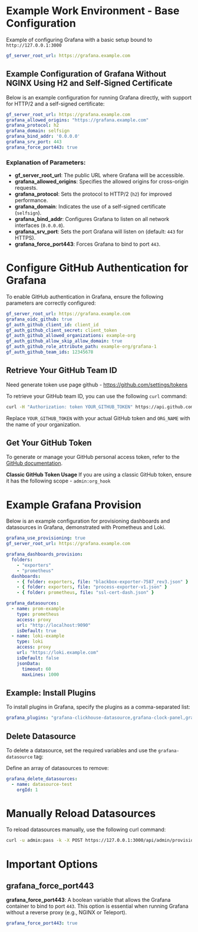 # Example Work Environment - Base Configuration

Example of configuring Grafana with a basic setup bound to `http://127.0.0.1:3000`

```yaml
gf_server_root_url: https://grafana.example.com
```

## Example Configuration of Grafana Without NGINX Using H2 and Self-Signed Certificate

Below is an example configuration for running Grafana directly, with support for HTTP/2 and a self-signed certificate:

```yaml
gf_server_root_url: https://grafana.example.com
grafana_allowed_origins: "https://grafana.example.com"
grafana_protocol: h2
grafana_domain: selfsign
grafana_bind_addr: '0.0.0.0'
grafana_srv_port: 443
grafana_force_port443: true
```
### Explanation of Parameters:

- **gf_server_root_url**: The public URL where Grafana will be accessible.
- **grafana_allowed_origins**: Specifies the allowed origins for cross-origin requests.
- **grafana_protocol**: Sets the protocol to HTTP/2 (`h2`) for improved performance.
- **grafana_domain**: Indicates the use of a self-signed certificate (`selfsign`).
- **grafana_bind_addr**: Configures Grafana to listen on all network interfaces (`0.0.0.0`).
- **grafana_srv_port**: Sets the port Grafana will listen on (default: `443` for HTTPS).
- **grafana_force_port443**: Forces Grafana to bind to port `443`.


# Configure GitHub Authentication for Grafana

To enable GitHub authentication in Grafana, ensure the following parameters are correctly configured:

```yaml
gf_server_root_url: https://grafana.example.com
grafana_oidc_github: true  
gf_auth_github_client_id: client_id  
gf_auth_github_client_secret: client_token  
gf_auth_github_allowed_organizations: example-org  
gf_auth_github_allow_skip_allow_domain: true  
gf_auth_github_role_attribute_path: example-org/grafana-1  
gf_auth_github_team_ids: 12345678
```
## Retrieve Your GitHub Team ID
Need generate token use page github - https://github.com/settings/tokens

To retrieve your GitHub team ID, you can use the following `curl` command:
```bash
curl -H "Authorization: token YOUR_GITHUB_TOKEN" https://api.github.com/orgs/ORG_NAME/teams`
```
Replace `YOUR_GITHUB_TOKEN` with your actual GitHub token and `ORG_NAME` with the name of your organization.

## Get Your GitHub Token

To generate or manage your GitHub personal access token, refer to the [GitHub documentation](https://docs.github.com/en/authentication/keeping-your-account-and-data-secure/managing-your-personal-access-tokens).

**Classic GitHub Token Usage**
If you are using a classic GitHub token, ensure it has the following scope - `admin:org_hook`


# Example Grafana Provision

Below is an example configuration for provisioning dashboards and datasources in Grafana, demonstrated with Prometheus and Loki.

```yaml
grafana_use_provisioning: true
gf_server_root_url: https://grafana.example.com

grafana_dashboards_provision:
  folders:
    - "exporters"
    - "prometheus"
  dashboards:
    - { folder: exporters, file: "blackbox-exporter-7587_rev3.json" }
    - { folder: exporters, file: "process-exporter-v1.json" }
    - { folder: prometheus, file: "ssl-cert-dash.json" }

grafana_datasources:
  - name: prom-example
    type: prometheus
    access: proxy
    url: "http://localhost:9090"
    isDefault: true
  - name: loki-example
    type: loki
    access: proxy
    url: "https://loki.example.com"
    isDefault: false
    jsonData:
      timeout: 60
      maxLines: 1000
```      

## Example: Install Plugins

To install plugins in Grafana, specify the plugins as a comma-separated list:

```yaml
grafana_plugins: "grafana-clickhouse-datasource,grafana-clock-panel,grafana-piechart-panel"
```

## Delete Datasource
To delete a datasource, set the required variables and use the `grafana-datasource` tag:

Define an array of datasources to remove:
```yaml
grafana_delete_datasources:
  - name: datasource-test
    orgId: 1
```  


# Manually Reload Datasources
To reload datasources manually, use the following curl command:
```bash
curl -u admin:pass -k -X POST https://127.0.0.1:3000/api/admin/provisioning/datasources/reload
```

# Important Options
## grafana_force_port443
**grafana_force_port443**: A boolean variable that allows the Grafana container to bind to port `443`. This option is essential when running Grafana without a reverse proxy (e.g., NGINX or Teleport).
```yaml
grafana_force_port443: true
```